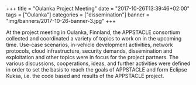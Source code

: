 +++
title = "Oulanka Project Meeting"
date = "2017-10-26T13:39:46+02:00"
tags = ["Oulanka"]
categories = ["dissemination"]
banner = "img/banners/2017-10-26-banner-3.jpg"
+++

At the project meeting in Oulanka, Finnland, the APPSTACLE consortium collected and coordinated a variety of topics to work on in the upcoming time.
Use-case scenarios, in-vehicle development activities, network protocols, cloud infrastructure, security demands, dissemination and exploitation and other topics were in focus for the project partners.
The various discussions, cooperations, ideas, and further activities were defined in order to set the basis to reach the goals of APPSTACLE and form Eclipse Kuksa, i.e. the code based and results of the APPSTACLE project.
